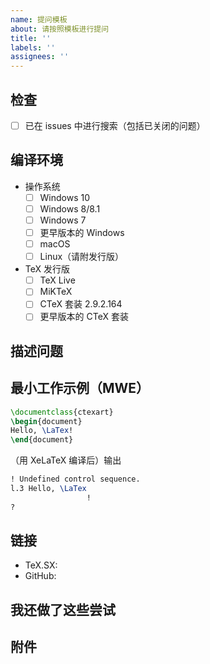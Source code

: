 ```yaml
---
name: 提问模板
about: 请按照模板进行提问
title: ''
labels: ''
assignees: ''
---
```


## 检查

<!-- 若需勾选，请把 [ ] 改为 [x]
<!-- 注意：x 两侧不要留空格，即不要写成 [x ] 或 [ x] -->

- [ ] 已在 issues 中进行搜索（包括已关闭的问题）

## 编译环境

- 操作系统
  - [ ] Windows 10
  - [ ] Windows 8/8.1
  - [ ] Windows 7
  - [ ] 更早版本的 Windows
  - [ ] macOS
  - [ ] Linux（请附发行版）

- TeX 发行版
  - [ ] TeX Live <!-- 年份 -->
  - [ ] MiKTeX <!-- 版本号 -->
  - [ ] CTeX 套装 2.9.2.164
  - [ ] 更早版本的 CTeX 套装

## 描述问题

<!--
请在此处描述清楚您所遇到的问题：

    1. 描述出现的情况
    2. 给出复现步骤
    3. 给出您解决问题所进行的尝试
-->

## 最小工作示例（MWE）

<!--
请在此处填写最小工作示例，要求：

    1. 完整：要使大家都可以编译通过，而不需要添加额外的代码；不可以只有片段
    2. 最小：不包含与问题无关的内容，尤其是不要把整个导言区都贴过来
    3. 工作：要反映出您所描述的问题

下面是一个范例，请提问时修改为自己的代码：
-->

```latex
\documentclass{ctexart}
\begin{document}
Hello, \LaTex!
\end{document}
```

（用 XeLaTeX 编译后）输出

```latex
! Undefined control sequence.
l.3 Hello, \LaTex
                 !
?
```

## 链接

<!-- 请在此处填写相关链接（如果有的话） -->

- TeX.SX:
- GitHub:

## 我还做了这些尝试

<!-- 请详述 -->

## 附件

<!-- 较长的 tex 或者 log 文件请以附件形式上传，不要在这里直接加入过长的代码 -->

